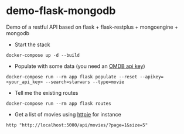 # demo-flask-mongodb

Demo of a restful API based on flask + flask-restplus + mongoengine + mongodb

- Start the stack
```
docker-compose up -d --build
``` 

- Populate with some data
(you need an [OMDB api key](https://www.omdbapi.com/apikey.aspx))
``` 
docker-compose run --rm app flask populate --reset --apikey=<your_api_key> --search=starwars --type=movie
``` 

- Tell me the existing routes
```
docker-compose run --rm app flask routes
``` 

- Get a list of movies using [httpie](https://httpie.org/) for instance
```
http "http://localhost:5000/api/movies/?page=1&size=5"
```